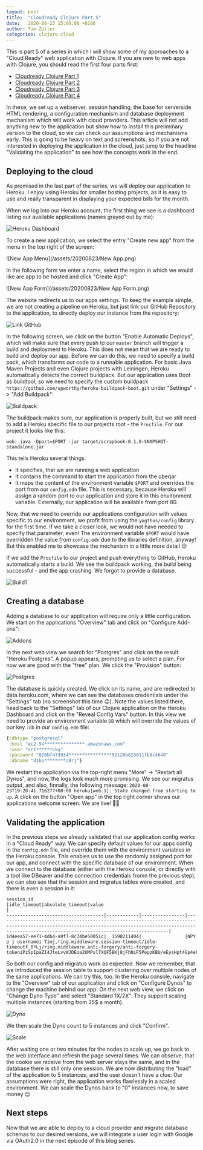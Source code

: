```yaml
---
layout: post
title:  "Cloudready Clojure Part 5"
date:   2020-08-23 15:00:00 +0200
author: Tim Zöller
categories: clojure cloud
---
```


This is part 5 of a series in which I will show some of my approaches to a "Cloud Ready" web application with Clojure. If you are new to web apps with Clojure, you should read the first four parts first: 

* [Cloudready Clojure Part 1](/clojure/cloud/2020/04/20/clojurenative01.html)
* [Cloudready Clojure Part 2](/clojure/cloud/2020/04/21/clojurenative02.html) 
* [Cloudready Clojure Part 3](/clojure/cloud/2020/05/04/clojurenative03.html) 
* [Cloudready Clojure Part 4](/clojure/cloud/2020/08/23/clojurenative04.html) 

In these, we set up a webserver, session handling, the base for serverside HTML rendering, a configuration mechanism and database deployment mechanism which will work with cloud providers. This article will not add anything new to the application but show how to install this preliminary version to the cloud, so we can check our assumptions and mechanisms early. This is going to be heavy on text and screenshots, so if you are not interested in deploying the application in the cloud, just jump to the headline "Validating the application" to see how the concepts work in the end.

## Deploying to the cloud 
As promised in the last part of the series, we will deploy our application to Heroku. I enjoy using Heroku for smaller hosting projects, as it is easy to use and really transparent in displaying your expected bills for the month. 

When we log into our Heroku account, the first thing we see is a dashboard listing our available applications (names grayed out by me):

![Heroku Dashboard](/assets/20200823/Dashboard.png)	

To create a new application, we select the entry "Create new app" from the menu in the top right of the screen: 

![New App Menu](/assets/20200823/New App.png)

In the following form we enter a name, select the region in which we would like are app to be hosted and click "Create App":

![New App Form](/assets/20200823/New App Form.png)

The website redirects us to our apps settings. To keep the example simple, we are not creating a pipeline on Heroku, but just link our GitHub Repository to the application, to directly deploy our instance from the repository:

![Link GitHub](/assets/20200823/GitHub.png)

In the following	screen, we click on the button "Enable Automatic Deploys", which will make sure that every push to our `master` branch will trigger a build and deployment to Heroku. This does not mean that we are ready to build and deploy our app. Before we can do this, we need to specify a build pack, which transforms our code to a runnable application. For basic Java Maven Projects and even Clojure projects with Leiningen, Heroku automatically detects the correct buildpack. But our application uses Boot as buildtool, so we need to specify the custom buildpack `https://github.com/upworthy/heroku-buildpack-boot.git` under "Settings" -> "Add Buildpack":

![Buildpack](/assets/20200823/Buildpack.png)

The buildpack makes sure, our application is properly built, but we still need to add a Heroku specific file to our projects root - the `Procfile`. For our project it looks like this:

```
web: java -Dport=$PORT -jar target/scrapbook-0.1.0-SNAPSHOT-standalone.jar
```

This tells Heroku several things:

* It specifies, that we are running a web application
* It contains the command to start the application from the uberjar
* It maps the content of the environment variable `$PORT` and overrides the port from our `config.edn` file. This is necessary, because Heroku will assign a random port to our application and store it in this environment variable. Externally, our application will be available from port 80.

Now, that we need to override our applications configuration with values specific to our environment, we profit from using the `yogthos/config` library for the first time. If we take a closer look, we would not have needed to specify that parameter, even! The environment variable `$PORT` would have overridden the value from `config.edn` due to the libraries definition, anyway! But this enabled me to showcase the mechanism in a little more detail 😉

If we add the `Procfile` to our project and push everything to GitHub, Heroku automatically starts a build. We see the buildpack working, the build being successful - and the app crashing. We forgot to provide a database. 

![Build1](/assets/20200823/Build1.png)

## Creating a database
Adding a database to our application will require only a little configuration. We start on the applications "Overview" tab and click on "Configure Add-ons":

![Addons](/assets/20200823/Addons.png)

In the next web view we search for "Postgres" and click on the result "Heroku Postgres". A popup appears, prompting us to select a plan. For now we are good with the "free" plan. We click the "Provision" button:

![Postgres](/assets/20200823/Postgres.png)

The database is quickly created. We click on its name, and are redirected to data.heroku.com, where we can see the databases credentials under the "Settings" tab (no screenshot this time 😉). Note the values listed there, head back to the "Settings" tab of our Clojure application on the Heroku Dashboard and click on the "Reveal Config Vars" button. In this view we need to provide an environment variable `DB` which will override the values of our key `:db` in our `config.edn` file:

```clojure
{:dbtype "postgresql"
 :host "ec2-54***************.amazonaws.com" 
 :user "srt******ckq" 
 :password "020bf473934****************52126b823611fb8c4640" 
 :dbname "d1ko********o9rj"}
```

We restart the application via the top-right menu "More" -> "Restart all Dynos", and now, the logs look much more promising. We see our migratus output, and also, finnally, the following message: `2020-08-23T19:28:41.716277+00:00 heroku[web.1]: State changed from starting to up`. A click on the button "Open app" in the top right corner shows our applications welcome screen. We are live! 💪🤘

## Validating the application
In the previous steps we already validated that our application config works in a "Cloud Ready" way. We can specify default values for our apps config in the `config.edn` file, and override them with the environment variables in the Heroku console. This enables us to use the randomly assigned port for our app, and connect with the specific database of our environment. When we connect to the database (either with the Heroku console, or directly with a tool like DBeaver and the connection credentials fromn the previous step), we can also see that the session and migratus tables were created, and there is even a session in it:

```
session_id                          |idle_timeout|absolute_timeout|value                                                                                                                                                                                                      |
------------------------------------|------------|----------------|-----------------------------------------------------------------------------------------------------------------------------------------------------------------------------------------------------------|
1d4eea57-ee71-4db4-a9f7-8c34be50051c|  1598211404|                |NPY p j usernamei Timj,ring.middleware.session-timeout/idle-timeoutf_BºLj/ring.middleware.anti-forgery/anti-forgery-tokeniPzSpIpaZI4JteLvvWJDEoa2UMPslTXQF5BKj8jFhNiF5PepzKBU/eEysHpt4Gp4ePPqaf43DV5kWwxTEH|
```

So both our config and migratus work as expected. Now we remember, that we introduced the session table to support clustering over multiple nodes of the same applications. We can try this, too. In the Heroku console, navigate to the "Overview" tab of our application and click on "Configure Dynos" to change the machine behind our app. On the next web view, we click on "Change Dyno Type" and select "Standard 1X/2X". They support scaling multiple instances (starting from 25$ a month).

![Dyno](/assets/20200823/Dyno.png)


We then scale the Dyno count to 5 instances and click "Confirm".

![Scale](/assets/20200823/Scale.png)

After waiting one or two minutes for the nodes to scale up, we go back to the web interface and refresh the page several times. We can observe, that the cookie we receive from the web server stays the same, and in the database there is still only one session. We are now distributing the "load" of the application to 5 instances, and the user doesn't have a clue. Our assumptions were right, the application works flawlessly in a scaled environment. We can scale the Dynos back to "0" instances now, to save money 😉

## Next steps
Now that we are able to deploy to a cloud provider and migrate database schemas to our desired versions, we will integrate a user login with Google via OAuth2.0 in the next episode of this blog series.
